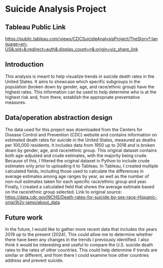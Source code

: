 # Suicide Analysis Project

## Tableau Public Link
https://public.tableau.com/views/CDCSuicideAnalysisProject/TheStory?:language=en-US&:sid=&:redirect=auth&:display_count=n&:origin=viz_share_link

## Introduction
This analysis is meant to help visualize trends in suicide death rates in the United States. It aims to showcase which specific subgroups in the population (broken down by gender, age, and race/ethnic group) have the highest rates. This information can be used to help determine who is at the highest risk and, from there, establish the appropriate preventative measures.  

## Data/operation abstraction design
The data used for this project was downloaded from the Centers for Disease Control and Prevention (CDC) website and contains information on estimated death rates for suicide in the United States, measured as deaths per 100,000 residents. It includes data from 1950 up to 2018 and is broken down by gender, age, and race/ethnic group. This original dataset contains both age-adjusted and crude estimates, with the majority being crude. Because of this, I filtered the original dataset in Python to include crude estimates only prior to uploading it to Tableau. In Tableau, I created multiple calculated fields, including those used to calculate the differences in average estimates among age ranges by year, as well as the number of non-null estimates taken for each specific race/ethnic group and year. Finally, I created a calculated field that shows the average estimate based on the race/ethnic group selected.
Link to original source: https://data.cdc.gov/NCHS/Death-rates-for-suicide-by-sex-race-Hispanic-origi/9j2v-jamp/about_data

## Future work
In the future, I would like to gather more recent data that includes the years 2019 up to the present (2024). This could allow me to determine whether there have been any changes in the trends I previously identified. I also think it would be interesting and useful to compare the U.S. suicide death rates to the rates of other countries. This could help determine if trends are similar or different, and from there I could examine how other countries address and prevent suicide. 
